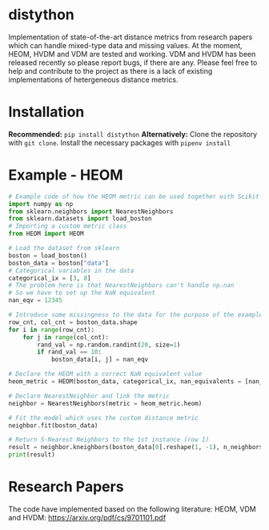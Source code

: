 # distython
Implementation of state-of-the-art distance metrics from research papers which can handle mixed-type data and missing values.
At the moment, HEOM, HVDM and VDM are tested and working. VDM and HVDM has been released recently so please report bugs, if there are any.
Please feel free to help and contribute to the project as there is a lack of existing implementations of hetergeneous distance metrics.
# Installation
**Recommended:** `pip install distython`
**Alternatively:**
Clone the repository with `git clone`.
Install the necessary packages with `pipenv install`

# Example - HEOM
```python
# Example code of how the HEOM metric can be used together with Scikit-Learn
import numpy as np
from sklearn.neighbors import NearestNeighbors
from sklearn.datasets import load_boston
# Importing a custom metric class
from HEOM import HEOM

# Load the dataset from sklearn
boston = load_boston()
boston_data = boston["data"]
# Categorical variables in the data
categorical_ix = [3, 8]
# The problem here is that NearestNeighbors can't handle np.nan
# So we have to set up the NaN equivalent
nan_eqv = 12345

# Introduce some missingness to the data for the purpose of the example
row_cnt, col_cnt = boston_data.shape
for i in range(row_cnt):
    for j in range(col_cnt):
        rand_val = np.random.randint(20, size=1)
        if rand_val == 10:
            boston_data[i, j] = nan_eqv

# Declare the HEOM with a correct NaN equivalent value
heom_metric = HEOM(boston_data, categorical_ix, nan_equivalents = [nan_eqv])

# Declare NearestNeighbor and link the metric
neighbor = NearestNeighbors(metric = heom_metric.heom)

# Fit the model which uses the custom distance metric 
neighbor.fit(boston_data)

# Return 5-Nearest Neighbors to the 1st instance (row 1)
result = neighbor.kneighbors(boston_data[0].reshape(1, -1), n_neighbors = 5)
print(result)
```
# Research Papers
The code have implemented based on the following literature:
HEOM, VDM and HVDM: https://arxiv.org/pdf/cs/9701101.pdf
